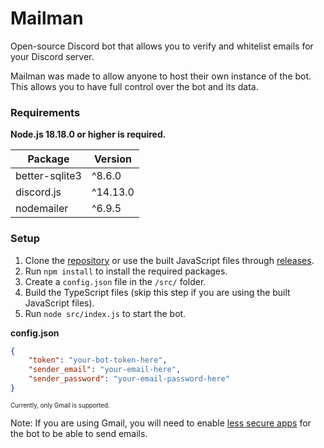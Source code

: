 # Mailman
Open-source Discord bot that allows you to verify and whitelist emails for your Discord server.

Mailman was made to allow anyone to host their own instance of the bot. This allows you to have full control over the bot and its data.

### Requirements
**Node.js 18.18.0 or higher is required.**

| Package | Version |
| ------- | ------- |
| better-sqlite3 | ^8.6.0 |
| discord.js | ^14.13.0 |
| nodemailer | ^6.9.5 |

### Setup
1. Clone the [repository](https://github.com/UnidentifiedX/Mailman) or use the built JavaScript files through [releases](https://github.com/UnidentifiedX/Mailman/releases/latest).
2. Run `npm install` to install the required packages.
3. Create a `config.json` file in the `/src/` folder.
4. Build the TypeScript files (skip this step if you are using the built JavaScript files).
5. Run `node src/index.js` to start the bot.

**config.json**
```json
{
    "token": "your-bot-token-here",
    "sender_email": "your-email-here",
    "sender_password": "your-email-password-here"
}
```
<sup><sub>Currently, only Gmail is supported.</sub></sup>

Note: If you are using Gmail, you will need to enable [less secure apps](https://myaccount.google.com/lesssecureapps) for the bot to be able to send emails.